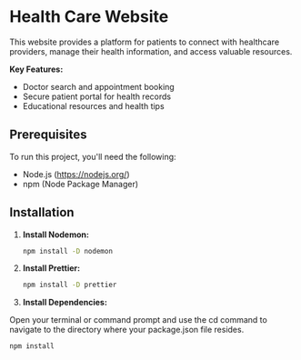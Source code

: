 # Health Care Website

This website provides a platform for patients to connect with healthcare providers, manage their health information, and access valuable resources.

**Key Features:**

- Doctor search and appointment booking
- Secure patient portal for health records
- Educational resources and health tips

## Prerequisites

To run this project, you'll need the following:

- Node.js (https://nodejs.org/)
- npm (Node Package Manager)

## Installation

1. **Install Nodemon:**

   ```bash
   npm install -D nodemon
2. **Install Prettier:**

   ```bash
   npm install -D prettier
3. **Install Dependencies:**

Open your terminal or command prompt and use the cd command to navigate to the directory where your package.json file resides.

   ```bash
   npm install